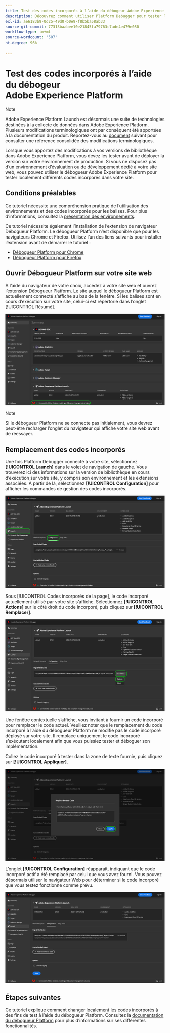 ```yaml
---
title: Test des codes incorporés à l’aide du débogeur Adobe Experience Platform
description: Découvrez comment utiliser Platform Debugger pour tester localement différents codes incorporés pour Adobe Experience Platform sur votre site web.
exl-id: ae6183b9-0d25-49d0-b0e9-f8b5ba58ab33
source-git-commit: 77313baabee10e21845fa79763c7ade4e479e080
workflow-type: tm+mt
source-wordcount: '507'
ht-degree: 96%

---
```


# Test des codes incorporés à l’aide du débogeur Adobe Experience Platform

>[!NOTE]
>
>Adobe Experience Platform Launch est désormais une suite de technologies destinées à la collecte de données dans Adobe Experience Platform. Plusieurs modifications terminologiques ont par conséquent été apportées à la documentation du produit. Reportez-vous au [document](../../term-updates.md) suivant pour consulter une référence consolidée des modifications terminologiques.

Lorsque vous apportez des modifications à vos versions de bibliothèque dans Adobe Experience Platform, vous devez les tester avant de déployer la version sur votre environnement de production. Si vous ne disposez pas d’un environnement d’évaluation ou de développement dédié à votre site web, vous pouvez utiliser le débogueur Adobe Experience Platform pour tester localement différents codes incorporés dans votre site.

## Conditions préalables

Ce tutoriel nécessite une compréhension pratique de l’utilisation des environnements et des codes incorporés pour les balises. Pour plus d’informations, consultez la [présentation des environnements](./environments.md).

Ce tutoriel nécessite également l’installation de l’extension de navigateur Débogueur Platform. Le débogueur Platform n’est disponible que pour les navigateurs Chrome et Firefox. Utilisez l’un des liens suivants pour installer l’extension avant de démarrer le tutoriel :

* [Débogueur Platform pour Chrome](https://chrome.google.com/webstore/detail/adobe-experience-platform/bfnnokhpnncpkdmbokanobigaccjkpob)
* [Débogueur Platform pour Firefox](https://addons.mozilla.org/fr/firefox/addon/adobe-experience-platform-dbg/)

## Ouvrir Débogueur Platform sur votre site web

À l’aide du navigateur de votre choix, accédez à votre site web et ouvrez l’extension Débogueur Platform. Le site auquel le débogueur Platform est actuellement connecté s’affiche au bas de la fenêtre. Si les balises sont en cours d’exécution sur votre site, celui-ci est répertorié dans l’onglet [!UICONTROL Résumé].

![](./images/embed-code-testing/summary.png)

>[!NOTE]
>
>Si le débogueur Platform ne se connecte pas initialement, vous devrez peut-être recharger l’onglet du navigateur qui affiche votre site web avant de réessayer.

## Remplacement des codes incorporés

Une fois Platform Debugger connecté à votre site, sélectionnez **[!UICONTROL Launch]** dans le volet de navigation de gauche. Vous trouverez ici des informations sur la version de bibliothèque en cours d’exécution sur votre site, y compris son environnement et les extensions associées. À partir de là, sélectionnez **[!UICONTROL Configuration]** pour afficher les commandes de gestion des codes incorporés.

![](./images/embed-code-testing/launch-tab.png)

Sous [!UICONTROL Codes incorporés de la page], le code incorporé actuellement utilisé par votre site s’affiche. Sélectionnez **[!UICONTROL Actions]** sur le côté droit du code incorporé, puis cliquez sur **[!UICONTROL Remplacer]**.

![](./images/embed-code-testing/replace.png)

Une fenêtre contextuelle s’affiche, vous invitant à fournir un code incorporé pour remplacer le code actuel. Veuillez noter que le remplacement du code incorporé à l’aide du débogueur Platform ne modifie pas le code incorporé déployé sur votre site. Il remplace uniquement le code incorporé s’exécutant localement afin que vous puissiez tester et déboguer son implémentation.

Collez le code incorporé à tester dans la zone de texte fournie, puis cliquez sur **[!UICONTROL Appliquer]**.

![](./images/embed-code-testing/paste-code.png)

L’onglet **[!UICONTROL Configuration]** réapparaît, indiquant que le code incorporé actif a été remplacé par celui que vous avez fourni. Vous pouvez désormais utiliser le navigateur Web pour déterminer si le code incorporé que vous testez fonctionne comme prévu.

![](./images/embed-code-testing/code-replaced.png)

## Étapes suivantes

Ce tutoriel explique comment changer localement les codes incorporés à des fins de test à l’aide du débogueur Platform. Consultez la [documentation du débogueur Platform](../../../debugger/home.md) pour plus d’informations sur ses différentes fonctionnalités.
